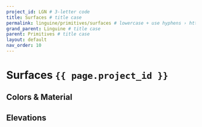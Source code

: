 ```yaml
---
project_id: LGN # 3-letter code
title: Surfaces # title case
permalink: linguine/primitives/surfaces # lowercase + use hyphens › https://tinyurl.com/27kmc4rb
grand_parent: Linguine # title case
parent: Primitives # title case
layout: default
nav_order: 10
---
```


# Surfaces  `{{ page.project_id }}`

## Colors & Material

## Elevations
